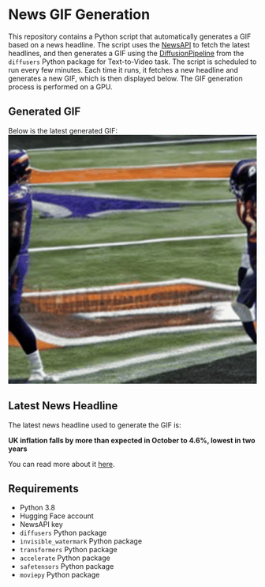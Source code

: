 # News GIF Generation
This repository contains a Python script that automatically generates a GIF based on a news headline. The script uses the [NewsAPI](https://newsapi.org/) to fetch the latest headlines, and then generates a GIF using the [DiffusionPipeline](https://github.com/huggingface/diffusers) from the `diffusers` Python package for Text-to-Video task.
The script is scheduled to run every few minutes. Each time it runs, it fetches a new headline and generates a new GIF, which is then displayed below. The GIF generation process is performed on a GPU.

## Generated GIF
Below is the latest generated GIF:
![Generated GIF](output.gif?raw=true&v=1700132739)

## Latest News Headline
The latest news headline used to generate the GIF is:

**UK inflation falls by more than expected in October to 4.6%, lowest in two years**

You can read more about it [here](http://www.nbcdfw.com/news/business/money-report/uk-inflation-falls-by-more-than-expected-in-october-to-4-6-lowest-in-two-years/3387768/).

## Requirements
- Python 3.8
- Hugging Face account
- NewsAPI key
- `diffusers` Python package
- `invisible_watermark` Python package
- `transformers` Python package
- `accelerate` Python package
- `safetensors` Python package
- `moviepy` Python package
